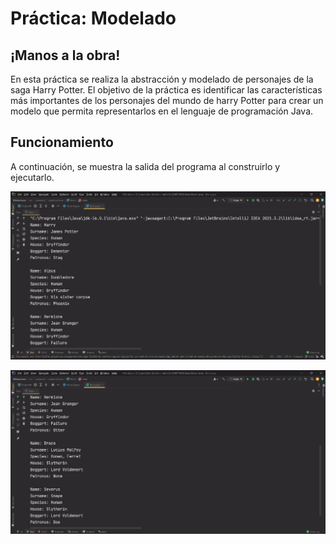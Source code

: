 # Práctica: Modelado

## ¡Manos a la obra!
En esta práctica se realiza la abstracción y modelado de personajes de la saga Harry Potter. El objetivo de la práctica es identificar las características más importantes de los personajes del mundo de harry Potter para crear un modelo que permita representarlos en el lenguaje de programación Java.

## Funcionamiento
A continuación, se muestra la salida del programa al construirlo y ejecutarlo.

![Evidencia 1](/images/harryPotter1.jpg "Evidencia 1")

![Evidencia 2](/images/harryPotter2.jpg "Evidencia 2")
